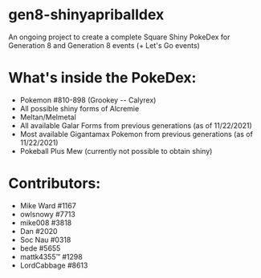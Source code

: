 # gen8-shinyapriballdex
An ongoing project to create a complete Square Shiny PokeDex for Generation 8 and Generation 8 events (+ Let's Go events)

# What's inside the PokeDex:
* Pokemon #810-898 (Grookey -- Calyrex)
* All possible shiny forms of Alcremie
* Meltan/Melmetal
* All available Galar Forms from previous generations (as of 11/22/2021)
* Most available Gigantamax Pokemon from previous generations (as of 11/22/2021)
* Pokeball Plus Mew (currently not possible to obtain shiny)

# Contributors:
* Mike Ward #1167
* owlsnowy #7713
* mike008 #3818
* Dan #2020
* Soc Nau #0318
* bede #5655
* mattk4355™ #1298
* LordCabbage #8613
